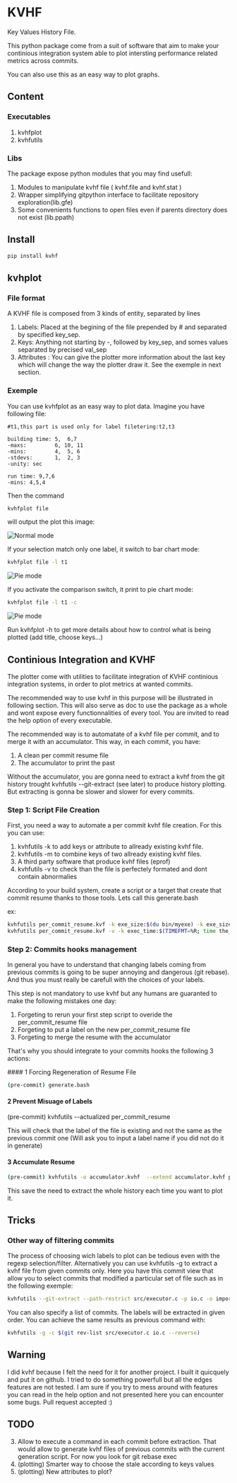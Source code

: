 # KVHF
Key Values History File.

This python package come from a suit of software that aim to make your continious integration system able to plot intersting performance related metrics across commits.

You can also use this as an easy way to plot graphs.

## Content

### Executables
1. kvhfplot
2. kvhfutils

### Libs

The package expose python modules that you may find usefull:

1. Modules to manipulate kvhf file ( kvhf.file and kvhf.stat )
2. Wrapper simplifying gitpython interface to facilitate repository exploration(lib.gfe)
3. Some convenients functions to open files even if parents directory does not exist (lib.ppath)

## Install
```bash
pip install kvhf
```

## kvhplot
### File format

A KVHF file is composed from 3 kinds of entity, separated by lines

 1. Labels: Placed at the begining of the file prepended by # and separated by specified key\_sep.
 2. Keys: Anything not starting by -, followed by key\_sep, and somes values separated by precised val\_sep
 3. Attributes : You can give the plotter more information about the last key which will change the way the plotter draw it. See the exemple in next section.


### Exemple
You can use kvhfplot as an easy way to plot data. Imagine you have following file:

```
#t1,this part is used only for label filetering:t2,t3

building time: 5,  6,7
-maxs:         6, 10, 11
-mins:         4,  5, 6
-stdevs:       1,  2, 3
-unity: sec

run time: 9,7,6
-mins: 4,5,4
```

Then the command
```bash
kvhfplot file
```

will output the plot this image:

![Normal mode](dev/data/images/hist.svg)

If your selection match only one label, it switch to bar chart mode:
```bash
kvhfplot file -l t1
```
![Pie mode](dev/data/images/hist_bars.svg)

If you activate the comparison switch, it print to pie chart mode:
```bash
kvhfplot file -l t1 -c
```
![Pie mode](dev/data/images/hist_pie.svg)


Run kvhfplot -h to get more details about how to control what is being plotted (add title, choose keys...)

## Continious Integration and KVHF

The plotter come with utilities to facilitate integration of KVHF continious integration systems, in order to plot metrics at wanted commits.

The recommended way to use kvhf in this purpose will be illustrated in following section. This will also serve as doc to use the package as a whole and wont expose every functionnalities of every tool. You are invited to read the help option of every executable.

The recommended way is to automatate of a kvhf file per commit, and to merge it with an accumulator. This way, in each commit, you have:

1. A clean per commit resume file
2. The accumulator to print the past

Without the accumulator, you are gonna need to extract a kvhf from the git history trought kvhfutils --git-extract (see later) to produce history plotting. But extracting is gonna be slower and slower for every commits.

### Step 1: Script File Creation

First, you need a way to automate a per commit kvhf file creation. For this you can use:
 1. kvhfutils -k to add keys or attribute to allready existing kvhf file.
 2. kvhfutils -m to combine keys of two allready existing kvhf files.
 3. A third party software that produce kvhf files (eprof)
 4. kvhfutils -v to check than the file is perfectely formated and dont contain abnormalies


According to your build system, create a script or a target that create that commit resume thanks to those tools. Lets call this generate.bash

ex:
```bash
kvhfutils per_commit_resume.kvf -k exe_size:$(du bin/myexe) -k exe_size:unity:Mo
kvhfutils per_commit_resume.kvf -v -k exec_time:$(TIMEFMT=%R; time the_perf_test >/dev/null) -k exec_time:unity:ms
```


### Step 2: Commits hooks management

In general you have to understand that changing labels coming from previous commits is going to be super annoying and dangerous (git rebase). And thus you must really be carefull with the choices of your labels.

This step is not mandatory to use kvhf but any humans are guaranted to make the following mistakes one day:

1. Forgeting to rerun your first step script to overide the per\_commit\_resume file
2. Forgeting to put a label on the new per\_commit\_resume file
3. Forgeting to merge the resume with the accumulator

That's why you should integrate to your commits hooks the following 3 actions:

#### 1 Forcing Regeneration of Resume File

```bash
(pre-commit) generate.bash
```
#### 2 Prevent Misuage of Labels
(pre-commit) kvhfutils --actualized per\_commit\_resume

This will check that the label of the file is existing and not the same as the previous commit one (Will ask you to input a label name if you did not do it in generate)

#### 3 Accumulate Resume
```bash
(pre-commit) kvhfutils -o accumulator.kvhf  --extend accumulator.kvhf per\_commit\_resume
```

This save the need to extract the whole history each time you want to plot it.


## Tricks

### Other way of filtering commits
The process of choosing wich labels to plot can be tedious even with the regexp selection/filter. Alternatively you can use kvhfutils -g to extract a kvhf file from given commits only. Here you have this commit view that allow you to select commits that modified a particular set of file such as in the following exemple:
```bash
kvhfutils --git-extract --path-restrict src/executor.c -p io.c -o important_changes.kvhf
```

You can also specify a list of commits. The labels will be extracted in given order. You can achieve the same results as previous command with:

```bash
kvhfutils -g -c $(git rev-list src/executor.c io.c --reverse)
```

## Warning
I did kvhf because I felt the need for it for another project. I built it quicquely and put it on github. I tried to do something powerfull but all the edges features are not tested. I am sure if you try to mess around with features you can read in the help option and not presented here you can encounter some bugs. Pull request accepted :)

## TODO
3. Allow to execute a command in each commit before extraction. That would allow to generate kvhf files of previous commits with the current generation script. For now you look for git rebase exec
4. (plotting) Smarter way to choose the stale according to keys values
3. (plotting) New attributes to plot?


